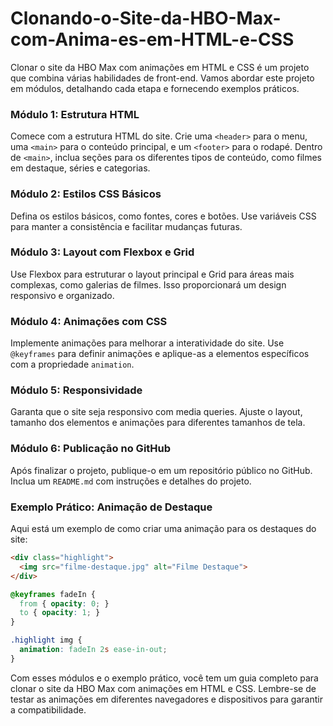 # Clonando-o-Site-da-HBO-Max-com-Anima-es-em-HTML-e-CSS

Clonar o site da HBO Max com animações em HTML e CSS é um projeto que combina várias habilidades de front-end. Vamos abordar este projeto em módulos, detalhando cada etapa e fornecendo exemplos práticos.

### Módulo 1: Estrutura HTML
Comece com a estrutura HTML do site. Crie uma `<header>` para o menu, uma `<main>` para o conteúdo principal, e um `<footer>` para o rodapé. Dentro de `<main>`, inclua seções para os diferentes tipos de conteúdo, como filmes em destaque, séries e categorias.

### Módulo 2: Estilos CSS Básicos
Defina os estilos básicos, como fontes, cores e botões. Use variáveis CSS para manter a consistência e facilitar mudanças futuras.

### Módulo 3: Layout com Flexbox e Grid
Use Flexbox para estruturar o layout principal e Grid para áreas mais complexas, como galerias de filmes. Isso proporcionará um design responsivo e organizado.

### Módulo 4: Animações com CSS
Implemente animações para melhorar a interatividade do site. Use `@keyframes` para definir animações e aplique-as a elementos específicos com a propriedade `animation`.

### Módulo 5: Responsividade
Garanta que o site seja responsivo com media queries. Ajuste o layout, tamanho dos elementos e animações para diferentes tamanhos de tela.

### Módulo 6: Publicação no GitHub
Após finalizar o projeto, publique-o em um repositório público no GitHub. Inclua um `README.md` com instruções e detalhes do projeto.

### Exemplo Prático: Animação de Destaque
Aqui está um exemplo de como criar uma animação para os destaques do site:

```html
<div class="highlight">
  <img src="filme-destaque.jpg" alt="Filme Destaque">
</div>
```

```css
@keyframes fadeIn {
  from { opacity: 0; }
  to { opacity: 1; }
}

.highlight img {
  animation: fadeIn 2s ease-in-out;
}
```

Com esses módulos e o exemplo prático, você tem um guia completo para clonar o site da HBO Max com animações em HTML e CSS. Lembre-se de testar as animações em diferentes navegadores e dispositivos para garantir a compatibilidade.
